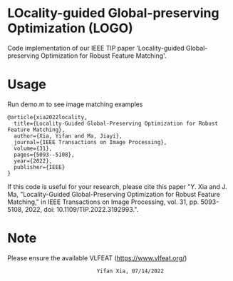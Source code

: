 # LOcality-guided Global-preserving Optimization (LOGO)

Code implementation of our IEEE TIP paper 'Locality-guided Global-preserving Optimization for Robust Feature Matching'. 

# Usage

Run demo.m to see image matching examples 
```
@article{xia2022locality,
  title={Locality-Guided Global-Preserving Optimization for Robust Feature Matching},
  author={Xia, Yifan and Ma, Jiayi},
  journal={IEEE Transactions on Image Processing},
  volume={31},
  pages={5093--5108},
  year={2022},
  publisher={IEEE}
}
```
If this code is useful for your research, please cite this paper "Y. Xia and J. Ma, "Locality-Guided Global-Preserving Optimization for Robust Feature Matching," in IEEE Transactions on Image Processing, vol. 31, pp. 5093-5108, 2022, doi: 10.1109/TIP.2022.3192993.".

# Note

Please ensure the available VLFEAT (https://www.vlfeat.org/)

								Yifan Xia, 07/14/2022
